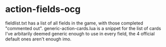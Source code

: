 # action-fields-ocg

fieldlist.txt has a list of all fields in the game, with those completed "commented out".
generic-action-cards.lua is a snippet for the list of cards I've arbitarily deemed generic enough to use in every field, the 4 official default ones aren't enough imo.
